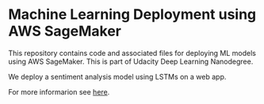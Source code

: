 # Machine Learning Deployment using AWS SageMaker

This repository contains code and associated files for deploying ML models using AWS SageMaker. This is part of Udacity Deep Learning Nanodegree.

We deploy a sentiment analysis model using LSTMs on a web app.

For more informarion see [here](https://github.com/udacity/sagemaker-deployment/blob/master/README.md).
